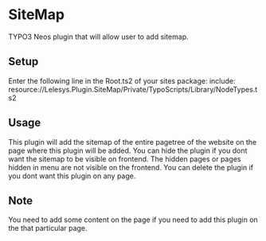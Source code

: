 SiteMap
=======

TYPO3 Neos plugin that will allow user to add sitemap.

Setup
-----

Enter the following line in the Root.ts2 of your sites package:
include: resource://Lelesys.Plugin.SiteMap/Private/TypoScripts/Library/NodeTypes.ts2

Usage
-----

This plugin will add the sitemap of the entire pagetree of the website on the page where this
plugin will be added. You can hide the plugin if you dont want the sitemap to be visible on frontend.
The hidden pages or pages hidden in menu are not visible on the frontend. You can delete the plugin
if you dont want this plugin on any page.

Note
-----

You need to add some content on the page if you need to add this plugin on the that particular page.